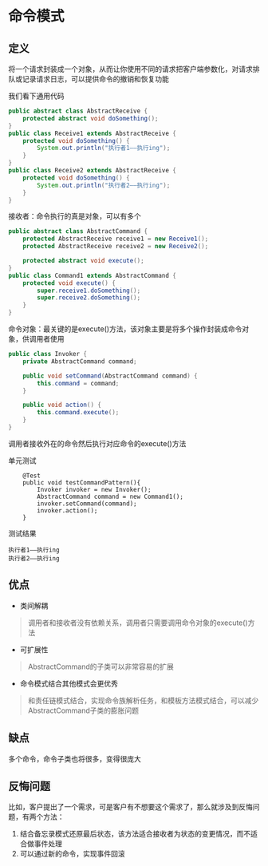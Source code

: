 # 命令模式
## 定义
将一个请求封装成一个对象，从而让你使用不同的请求把客户端参数化，对请求排队或记录请求日志，可以提供命令的撤销和恢复功能

我们看下通用代码
```java
public abstract class AbstractReceive {
    protected abstract void doSomething();
}
public class Receive1 extends AbstractReceive {
    protected void doSomething() {
        System.out.println("执行者1——执行ing");
    }
}
public class Receive2 extends AbstractReceive {
    protected void doSomething() {
        System.out.println("执行者2——执行ing");
    }
}
```
接收者：命令执行的真是对象，可以有多个
```java
public abstract class AbstractCommand {
    protected AbstractReceive receive1 = new Receive1();
    protected AbstractReceive receive2 = new Receive2();

    protected abstract void execute();
}
public class Command1 extends AbstractCommand {
    protected void execute() {
        super.receive1.doSomething();
        super.receive2.doSomething();
    }
}
```
命令对象：最关键的是execute()方法，该对象主要是将多个操作封装成命令对象，供调用者使用
```java
public class Invoker {
    private AbstractCommand command;

    public void setCommand(AbstractCommand command) {
        this.command = command;
    }

    public void action() {
        this.command.execute();
    }
}
```
调用者接收外在的命令然后执行对应命令的execute()方法

单元测试
```
    @Test
    public void testCommandPattern(){
        Invoker invoker = new Invoker();
        AbstractCommand command = new Command1();
        invoker.setCommand(command);
        invoker.action();
    }
```
测试结果
```
执行者1——执行ing
执行者2——执行ing
```
## 优点
* 类间解耦
>调用者和接收者没有依赖关系，调用者只需要调用命令对象的execute()方法
* 可扩展性
>AbstractCommand的子类可以非常容易的扩展
* 命令模式结合其他模式会更优秀
>和责任链模式结合，实现命令族解析任务，和模板方法模式结合，可以减少AbstractCommand子类的膨胀问题

## 缺点
多个命令，命令子类也将很多，变得很庞大
## 反悔问题
比如，客户提出了一个需求，可是客户有不想要这个需求了，那么就涉及到反悔问题，有两个方法：
1. 结合备忘录模式还原最后状态，该方法适合接收者为状态的变更情况，而不适合做事件处理
2. 可以通过新的命令，实现事件回滚